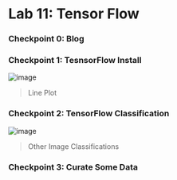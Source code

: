 # Lab 11: Tensor Flow

### Checkpoint 0: Blog

### Checkpoint 1: TesnsorFlow Install
![image](https://user-images.githubusercontent.com/10250444/183113027-09ff8f65-c0c0-41eb-a111-779d0ab869ad.png)
> Line Plot

### Checkpoint 2: TensorFlow Classification
![image](https://user-images.githubusercontent.com/10250444/183547271-e708110a-be9a-4e0b-b7fe-643cf5aaac16.png)
> Other Image Classifications

### Checkpoint 3: Curate Some Data
